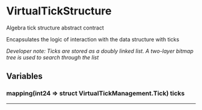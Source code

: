 

# VirtualTickStructure


Algebra tick structure abstract contract

Encapsulates the logic of interaction with the data structure with ticks

*Developer note: Ticks are stored as a doubly linked list. A two-layer bitmap tree is used to search through the list*



## Variables
### mapping(int24 &#x3D;&gt; struct VirtualTickManagement.Tick) ticks 








---

